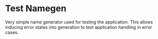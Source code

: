 # Test Namegen

Very simple name generator used for testing the application. This allows inducing error states into generation to test
application handling in error cases.
